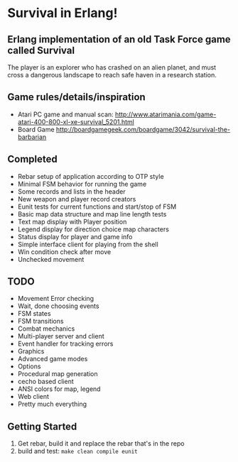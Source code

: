 # Survival in Erlang!
## Erlang implementation of an old Task Force game called Survival

The player is an explorer who has crashed on an alien planet, and must
cross a dangerous landscape to reach safe haven in a research station.

## Game rules/details/inspiration
 * Atari PC game and manual scan: http://www.atarimania.com/game-atari-400-800-xl-xe-survival_5201.html
 * Board Game http://boardgamegeek.com/boardgame/3042/survival-the-barbarian

## Completed
 * Rebar setup of application according to OTP style
 * Minimal FSM behavior for running the game
 * Some records and lists in the header
 * New weapon and player record creators
 * Eunit tests for current functions and start/stop of FSM
 * Basic map data structure and map line length tests
 * Text map display with Player position
 * Legend display for direction choice map characters
 * Status display for player and game info
 * Simple interface client for playing from the shell
 * Win condition check after move
 * Unchecked movement
 
## TODO
 * Movement Error checking
 * Wait, done choosing events
 * FSM states
 * FSM transitions
 * Combat mechanics
 * Multi-player server and client
 * Event handler for tracking errors
 * Graphics
 * Advanced game modes
 * Options
 * Procedural map generation
 * cecho based client
 * ANSI colors for map, legend
 * Web client
 * Pretty much everything
 
## Getting Started
 1. Get rebar, build it and replace the rebar that's in the repo
 2. build and test: `make clean compile eunit` 